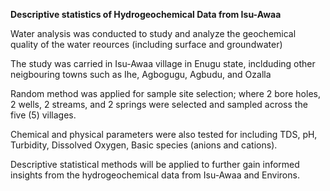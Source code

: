 **Descriptive statistics of Hydrogeochemical Data from Isu-Awaa**

Water analysis was conducted to study and analyze the geochemical quality of the water reources (including surface and groundwater)

The study was carried in Isu-Awaa village in Enugu state, inclduding other neigbouring towns such as Ihe, Agbogugu, Agbudu, and Ozalla

Random method was applied for sample site selection; where 2 bore holes, 2 wells, 2 streams, and 2 springs were selected and sampled across the five (5) villages. 

Chemical and physical parameters were also tested for including TDS, pH, Turbidity, Dissolved Oxygen, Basic species (anions and cations). 

Descriptive statistical methods will be applied to further gain informed insights from the hydrogeochemical data from Isu-Awaa and Environs. 
